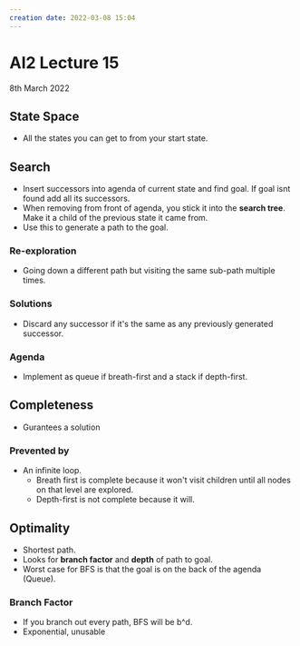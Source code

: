 ```yaml
---
creation date: 2022-03-08 15:04
---
```

#  AI2 Lecture 15
8th March 2022

## State Space
- All the states you can get to from your start state.
## Search
- Insert successors into agenda of current state and find goal. If goal isnt found add all its successors.
- When removing from front of agenda, you stick it into the **search tree**. Make it a child of the previous state it came from.
- Use this to generate a path to the goal.

### Re-exploration
- Going down a different path but visiting the same sub-path multiple times.
### Solutions
- Discard any successor if it's the same as any previously generated successor.

### Agenda
- Implement as queue if breath-first and a stack if depth-first.

## Completeness
- Gurantees a solution
### Prevented by
- An infinite loop.
	- Breath first is complete because it won't visit children until all nodes on that level are explored.
	- Depth-first is not complete because it will.

## Optimality
- Shortest path.
- Looks for **branch factor** and **depth** of path to goal.
- Worst case for BFS is that the goal is on the back of the agenda (Queue).
### Branch Factor
- If you branch out every path, BFS will be b^d.
- Exponential, unusable
